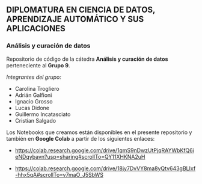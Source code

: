 ## DIPLOMATURA EN CIENCIA DE DATOS, APRENDIZAJE AUTOMÁTICO Y SUS APLICACIONES

### Análisis y curación de datos


Repositorio de código de la cátedra **Análisis y curación de datos** perteneciente al **Grupo 9**.

*Integrantes del grupo:*
- Carolina Trogliero
- Adrián Galfioni
- Ignacio Grosso
- Lucas Didone
- Guillermo Incatasciato
- Cristian Salgado

Los Notebooks que creamos están disponibles en el presente repositorio y también en **Google Colab** a partir de los siguientes enlaces:

- https://colab.research.google.com/drive/1qmS9nDwzUtPjqRAYWbKfQ6ieNDqybavn?usp=sharing#scrollTo=QY11XHKNA2uH

- https://colab.research.google.com/drive/18jy7DvVY8ma8yQtv643gBLIxf-hhx5qA#scrollTo=v7maO_J5SbWS
